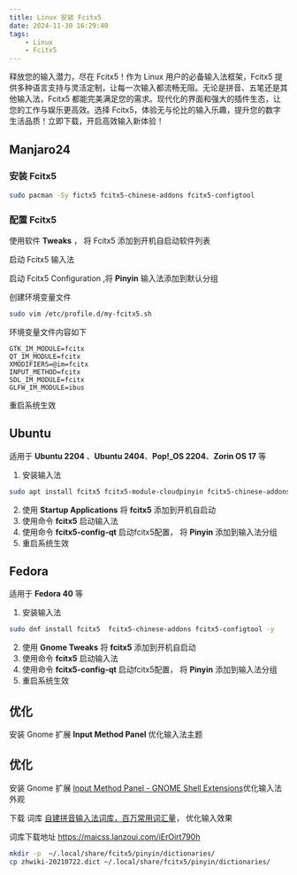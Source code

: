 ```yaml
---
title: Linux 安装 Fcitx5
date: 2024-11-30 16:29:40
tags:
	- Linux
	- Fcitx5
---
```


释放您的输入潜力，尽在 Fcitx5！作为 Linux 用户的必备输入法框架，Fcitx5 提供多种语言支持与灵活定制，让每一次输入都流畅无阻。无论是拼音、五笔还是其他输入法，Fcitx5 都能完美满足您的需求。现代化的界面和强大的插件生态，让您的工作与娱乐更高效。选择 Fcitx5，体验无与伦比的输入乐趣，提升您的数字生活品质！立即下载，开启高效输入新体验！

<!-- more -->

## Manjaro24

### 安装 Fcitx5

```bash
sudo pacman -Sy fictx5 fcitx5-chinese-addons fcitx5-configtool
```

### 配置 Fcitx5

使用软件 **Tweaks** ， 将 Fcitx5 添加到开机自启动软件列表

启动 Fcitx5 输入法

启动 Fcitx5 Configuration ,将 **Pinyin** 输入法添加到默认分组

创建环境变量文件

```bash
sudo vim /etc/profile.d/my-fcitx5.sh
```

环境变量文件内容如下

```
GTK_IM_MODULE=fcitx
QT_IM_MODULE=fcitx
XMODIFIERS=@im=fcitx
INPUT_METHOD=fcitx
SDL_IM_MODULE=fcitx
GLFW_IM_MODULE=ibus
```

重启系统生效


## Ubuntu

适用于 **Ubuntu 2204** 、**Ubuntu 2404**、**Pop!_OS 2204**、**Zorin OS 17** 等

1. 安装输入法

```bash
sudo apt install fcitx5 fcitx5-module-cloudpinyin fcitx5-chinese-addons -y
```

2. 使用 **Startup Applications** 将 **fcitx5** 添加到开机自启动
3. 使用命令 **fcitx5** 启动输入法
4. 使用命令  **fcitx5-config-qt** 启动fcitx5配置， 将 **Pinyin** 添加到输入法分组
5. 重启系统生效


##  Fedora

适用于 **Fedora 40** 等

1. 安装输入法

```bash
sudo dnf install fcitx5  fcitx5-chinese-addons fcitx5-configtool -y
```

2. 使用 **Gnome Tweaks** 将 **fcitx5** 添加到开机自启动
3. 使用命令 **fcitx5** 启动输入法
4. 使用命令  **fcitx5-config-qt** 启动fcitx5配置， 将 **Pinyin** 添加到输入法分组
5. 重启系统生效

##  优化

安装 Gnome 扩展 **Input Method Panel** 优化输入法主题

## 优化

安装 Gnome 扩展 [Input Method Panel - GNOME Shell Extensions](https://extensions.gnome.org/extension/261/kimpanel/)优化输入法外观

下载 词库 [自建拼音输入法词库，百万常用词汇量](https://github.com/wuhgit/CustomPinyinDictionary)， 优化输入效果


词库下载地址 https://maicss.lanzoui.com/iErOirt790h

```bash
mkdir -p  ~/.local/share/fcitx5/pinyin/dictionaries/
cp zhwiki-20210722.dict ~/.local/share/fcitx5/pinyin/dictionaries/
```